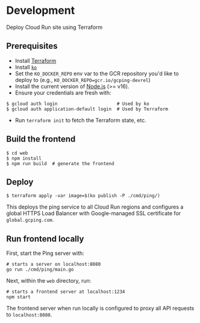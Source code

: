 # Development

Deploy Cloud Run site using Terraform

## Prerequisites

- Install [Terraform](https://learn.hashicorp.com/tutorials/terraform/install-cli)
- Install [`ko`](https://github.com/google/ko)
- Set the `KO_DOCKER_REPO` env var to the GCR repository you'd like to deploy to (e.g.,
`KO_DOCKER_REPO=gcr.io/gcping-devrel`)
- Install the current version of [Node.js](https://nodejs.org/en/) (>= v16).
- Ensure your credentials are fresh with:
```
$ gcloud auth login                      # Used by ko
$ gcloud auth application-default login  # Used by Terraform
```
- Run `terraform init` to fetch the Terraform state, etc.

## Build the frontend

```
$ cd web
$ npm install
$ npm run build  # generate the frontend
```

## Deploy

```
$ terraform apply -var image=$(ko publish -P ./cmd/ping/)
```

This deploys the ping service to all Cloud Run regions and configures a global
HTTPS Load Balancer with Google-managed SSL certificate for
`global.gcping.com`.

## Run frontend locally

First, start the Ping server with:

``` shell
# starts a server on localhost:8080
go run ./cmd/ping/main.go
```

Next, within the `web` directory, run:

``` shell
# starts a frontend server at localhost:1234
npm start
```

The frontend server when run locally is configured to proxy all API requests to
`localhost:8080`.

